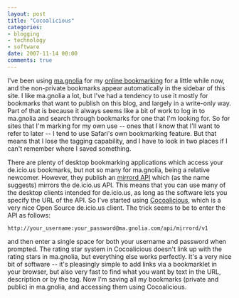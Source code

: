 ```yaml
---
layout: post
title: "Cocoalicious"
categories:
- blogging
- technology
- software
date: 2007-11-14 00:00
comments: true
---
```


<p>I've been using <a href="http://ma.gnolia.com/">ma.gnolia</a> for my <a href="http://www.rousette.org.uk/blog/archives/social-bookmarking-shootout-diigo-vs-magnolia/">online bookmarking</a> for a little while now, and the non-private bookmarks appear automatically in the sidebar of this site. I like ma.gnolia a lot, but I've had a tendency to use it mostly for bookmarks that want to publish on this blog, and largely in a write-only way. Part of that is because it always seems like a bit of work to log in to ma.gnolia and search through bookmarks for one that I'm looking for. So for sites that I'm marking for my own use -- ones that I know that I'll want to refer to later -- I tend to use Safari's own bookmarking feature. But that means that I lose the tagging capability, and I have to look in two places if I can't remember where I saved something.</p>

<p>There are plenty of desktop bookmarking applications which access your de.icio.us bookmarks, but not so many for ma.gnolia, being a relative newcomer. However, they publish an <a href="http://wiki.ma.gnolia.com/Mirror&#x27;d_API">mirrord API</a> which (as the name suggests) mirrors the de.icio.us API. This means that you can use many of the desktop clients intended for de.icio.us, as long as the software lets you specify the URL of the API. So I've started using <a href="http://www.scifihifi.com/cocoalicious/">Cocoalicious</a>, which is a very nice Open Source de.icio.us client. The trick seems to be to enter the API as follows:</p>

<p><code>http://your_username:your_password@ma.gnolia.com/api/mirrord/v1</code></p>

<p>and then enter a single space for both your username and password when prompted. The rating star system in Cocoalicious doesn't link up with the rating stars in ma.gnolia, but everything else works perfectly. It's a very nice bit of software -- it's pleasingly simple to add links via a bookmarklet in your browser, but also very fast to find what you want by text in the URL, description or by the tag. Now I'm saving all my bookmarks (private and public) in ma.gnolia, and accessing them using Cocoalicious.</p>



